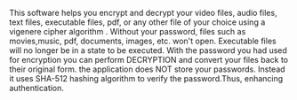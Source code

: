 This software helps you encrypt and decrypt your video files, audio files, text files, executable files, pdf, or any other file of your choice using a vigenere cipher algorithm .
Without your password, files such as movies,music, pdf, documents, images, etc. won't open. Executable files will no longer be in a state to be executed.
With the password you had used for encryption you can perform DECRYPTION and convert your files back to their original form.
 the application does NOT store your passwords. Instead it uses SHA-512 hashing algorithm to verify the password.Thus, enhancing authentication.
